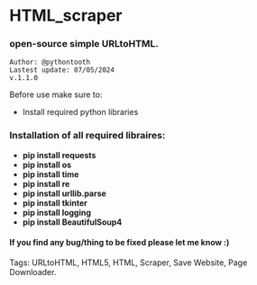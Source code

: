 # HTML_scraper

### open-source simple URLtoHTML.
    
    Author: @pythontooth
    Lastest update: 07/05/2024
    v.1.1.0

Before use make sure to:
- Install required python libraries


### Installation of all required libraires:
 - **pip install requests**
 - **pip install os**
 - **pip install time**
 - **pip install re**
 - **pip install urllib.parse**
 - **pip install tkinter**
 - **pip install logging**
 - **pip install BeautifulSoup4**


#### If you find any bug/thing to be fixed please let me know :)


Tags: URLtoHTML, HTML5, HTML, Scraper, Save Website, Page Downloader.
